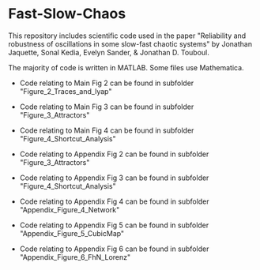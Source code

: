 # Fast-Slow-Chaos

This repository includes scientific code used in the paper 
"Reliability and robustness of oscillations in some slow-fast chaotic systems" 
by Jonathan Jaquette, Sonal Kedia, Evelyn Sander, & Jonathan D. Touboul.


The majority of code is written in MATLAB. Some files use Mathematica. 

- Code relating to Main Fig 2 can be found in subfolder "Figure_2_Traces_and_lyap"
- Code relating to Main Fig 3 can be found in subfolder "Figure_3_Attractors"
- Code relating to Main Fig 4 can be found in subfolder "Figure_4_Shortcut_Analysis"

- Code relating to Appendix Fig 2 can be found in subfolder "Figure_3_Attractors"
- Code relating to Appendix Fig 3 can be found in subfolder "Figure_4_Shortcut_Analysis"
- Code relating to Appendix Fig 4 can be found in subfolder "Appendix_Figure_4_Network"
- Code relating to Appendix Fig 5 can be found in subfolder "Appendix_Figure_5_CubicMap"
- Code relating to Appendix Fig 6 can be found in subfolder "Appendix_Figure_6_FhN_Lorenz"
